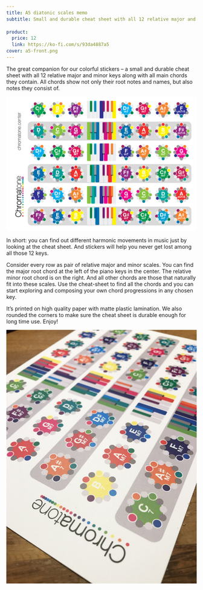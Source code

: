 ```yaml
---
title: A5 diatonic scales memo
subtitle: Small and durable cheat sheet with all 12 relative major and minor keys along with all main chords they contain

product:
  price: 12
  link: https://ko-fi.com/s/93da4887a5
cover: a5-front.png
---
```


The great companion for our colorful stickers – a small and durable cheat sheet with all 12 relative major and minor keys along with all main chords they contain. All chords show not only their root notes and names, but also notes they consist of.

![](./a5-back.png)

In short: you can find out different harmonic movements in music just by looking at the cheat sheet. And stickers will help you never get lost among all those 12 keys.

Consider every row as pair of relative major and minor scales. You can find the major root chord at the left of the piano keys in the center. The relative minor root chord is on the right. And all other chords are those that naturally fit into these scales. Use the cheat-sheet to find all the chords and you can start exploring and composing your own chord progressions in any chosen key.

It’s printed on high quality paper with matte plastic lamination. We also rounded the corners to make sure the cheat sheet is durable enough for long time use. Enjoy!

<img src="./a5-2.jpg">

